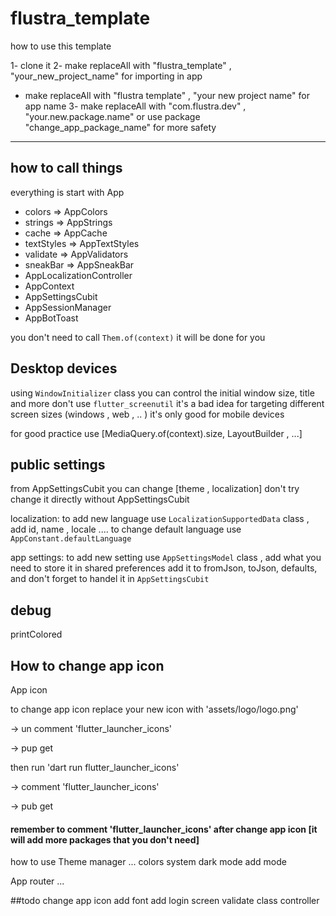 # flustra_template
how to use this template

1- clone it
2- make replaceAll with "flustra_template" , "your_new_project_name" for importing in app
 - make replaceAll with "flustra template" , "your new project name" for app name
3- make replaceAll with "com.flustra.dev" , "your.new.package.name"
    or use package "change_app_package_name" for more safety



---
## how to call things

everything is start with App

- colors => AppColors
- strings => AppStrings
- cache => AppCache
- textStyles => AppTextStyles
- validate => AppValidators
- sneakBar => AppSneakBar
- AppLocalizationController
- AppContext
- AppSettingsCubit
- AppSessionManager
- AppBotToast

you don't need to call `Them.of(context)` it will be done for you



## Desktop devices
using `WindowInitializer` class you can control the initial window size, title and more
don't use `flutter_screenutil` it's a bad idea for targeting different screen sizes (windows , web , .. ) it's only good for mobile devices

for good practice use [MediaQuery.of(context).size, LayoutBuilder , ...]

## public settings

from AppSettingsCubit you can change [theme , localization]
don't try change it directly without AppSettingsCubit

localization:
to add new language use `LocalizationSupportedData` class , add id, name , locale ....
to change default language use `AppConstant.defaultLanguage`

app settings:
to add new setting use `AppSettingsModel` class , add what you need to store it in shared preferences add it to fromJson, toJson, defaults,  and don't forget to handel it in `AppSettingsCubit`


## debug
printColored

## How to change app icon

App icon

to change app icon replace your new icon with 'assets/logo/logo.png'

-> un comment 'flutter_launcher_icons'

-> pup get

then run 'dart run flutter_launcher_icons'

-> comment 'flutter_launcher_icons'

-> pub get

#### remember to comment 'flutter_launcher_icons' after change app icon [it will add more packages that you don't need]



how to use
Theme manager ...
    colors system
    dark mode
    add mode


App router ...

##todo
change app icon
add font
add login screen
validate class
controller


